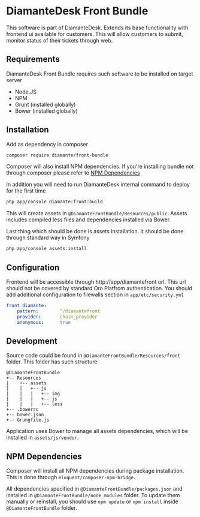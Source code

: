 DiamanteDesk Front Bundle
========================

This software is part of DiamanteDesk. Extends its base functionality with frontend ui available for customers. This will allow customers to submit, monitor status of their tickets through web.


Requirements
------------

DiamanteDesk Front Bundle requires such software to be installed on target server
- Node.JS
- NPM
- Grunt (installed globally)
- Bower (installed globally)

Installation
------------

Add as dependency in composer

```bash
composer require diamante/front-bundle
```

Composer will also install NPM dependencies. If you're installing bundle not through composer please refer to [NPM Dependencies](#user-content-npm-dependencies "NPM Dependencies")

In addition you will need to run DiamanteDesk internal command to deploy for the first time

```bash
php app/console diamante:front:build
```

This will create assets in `@DiamanteFrontBundle/Resources/public`. Assets includes compiled less files and dependencies installed via Bower.

Last thing which should be done is assets installation. It should be done through standard way in Symfony

```bash
php app/console assets:install
```

Configuration
------------

Frontend will be accessible through http://app/diamantefront url. This url should not be covered by standard Oro Platfrom authentication. You should add additional configuration to filewalls section in `app/etc/security.yml`

```yml
front_diamante:
    pattern:        ^/diamantefront
    provider:       chain_provider
    anonymous:      true
```

Development
------------

Source code could be found in `@DiamanteFrontBundle/Resources/front` folder. This folder has such structure

```
@DiamanteFrontBundle
+-- Resources
|    +-- assets
|    |   +-- js
|    |   |   +-- img
|    |   |   +-- js
|    |   |   +-- less
+-- .bowerrc
+-- bower.json
+-- Grungfile.js
```

Application uses Bower to manage all assets dependencies, which will be installed in `assets/js/vendor`.


NPM Dependencies
------------

Composer will install all NPM dependencies during package installation. This is done through `eloquent/composer-npm-bridge`.

All dependencies specified in `@DiamanteFrontBundle/packages.json` and installed in `@DiamanteFrontBundle/node_modules` folder. To update them manually or reinstall, you should use `npm update` or `npm install` inside `@DiamanteFrontBundle` folder.
